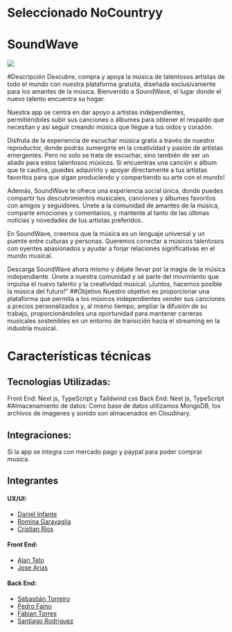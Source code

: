 # Seleccionado NoCountryy
# SoundWave
![](https://res.cloudinary.com/dlvpftdsm/image/upload/v1690232883/soundwave-logo_o7a8tk.png)

#Descripción
Descubre, compra y apoya la música de talentosos artistas de todo el mundo con nuestra plataforma gratuita, diseñada exclusivamente para los amantes de la música. Bienvenido a SoundWave, el lugar donde el nuevo talento encuentra su hogar.

Nuestra app se centra en dar apoyo a artistas independientes, permitiéndoles subir sus canciones o álbumes para obtener el respaldo que necesitan y así seguir creando música que llegue a tus oídos y corazón.

Disfruta de la experiencia de escuchar música gratis a través de nuestro reproductor, donde podrás sumergirte en la creatividad y pasión de artistas emergentes. Pero no solo se trata de escuchar, sino también de ser un aliado para estos talentosos músicos. Si encuentras una canción o álbum que te cautiva, ¡puedes adquirirlo y apoyar directamente a tus artistas favoritos para que sigan produciendo y compartiendo su arte con el mundo!

Además, SoundWave te ofrece una experiencia social única, donde puedes compartir tus descubrimientos musicales, canciones y álbumes favoritos con amigos y seguidores. Únete a la comunidad de amantes de la música, comparte emociones y comentarios, y mantente al tanto de las últimas noticias y novedades de tus artistas preferidos.

En SoundWave, creemos que la música es un lenguaje universal y un puente entre culturas y personas. Queremos conectar a músicos talentosos con oyentes apasionados y ayudar a forjar relaciones significativas en el mundo musical.

Descarga SoundWave ahora mismo y déjate llevar por la magia de la música independiente. Únete a nuestra comunidad y sé parte del movimiento que impulsa el nuevo talento y la creatividad musical. ¡Juntos, hacemos posible la música del futuro!"
##Objetivo
Nuestro objetivo es proporcionar una plataforma que permita a los músicos independientes vender sus canciones a precios personalizados y, al mismo tiempo, ampliar la difusión de su trabajo, proporcionándoles una oportunidad para mantener carreras musicales sostenibles en un entorno de transición hacia el streaming en la industria musical.

# Características técnicas
## Tecnologias Utilizadas:
Front End: Next js, TypeScript y Taildwind css
Back End: Nest js, TypeScript
#Almacenamiento de datos:
Como base de datos utilizamos MongoDB, los archivos de imagenes y sonido son almacenados en Cloudinary.

## Integraciones:
Si la app se integra con mercado pago y paypal para poder comprar musica.

## Integrantes

#### UX/UI:

- [Daniel Infante](https://www.linkedin.com/in/dinfante6/ 'Daniel Infante')
- [Romina Garavaglia](https://www.linkedin.com/in/rominaggaravaglia 'Romina Garavaglia')
- [Cristian Rios](https://www.linkedin.com/in/cristian-rios-uxuidesigner/ 'Cristian Rios')

#### Front End:

- [Alan Telo](http://www.linkedin.com/in/alan-gabriel-telo 'Alan Telo')
- [Jose Arias](https://www.linkedin.com/in/joose-ari-b08729233 'Jose Arias')

#### Back End:

- [Sebastián Torreiro](https://www.linkedin.com/in/sebastian-torreiro/ 'Sebastián Torreiro')
- [Pedro Faino](https://www.linkedin.com/in/devpedrofaino/ 'Pedro Faino')
- [Fabian Torres](https://www.linkedin.com/in/fabi%C3%A1nignaciotorres/ 'Fabian Torres')
- [Santiago Rodriguez](https://www.linkedin.com/in/santiago-rodriguez62/ 'Santiago Rodriguez')
